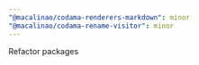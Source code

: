 ```yaml
---
"@macalinao/codama-renderers-markdown": minor
"@macalinao/codama-rename-visitor": minor
---
```


Refactor packages
